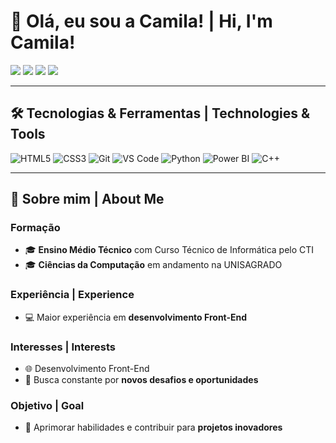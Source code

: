 # 👋 Olá, eu sou a Camila! | Hi, I'm Camila!

<a href = "https://www.linkedin.com/in/camila-pereira-raimundo" target="_blank"><img src="https://img.shields.io/badge/LinkedIn-000?style=for-the-badge&logo=linkedin&logoColor=white"></a>
<a href = "https://github.com/CamilaRaimundo" target="_blank"><img src="https://img.shields.io/badge/GitHub-000?style=for-the-badge&logo=github&logoColor=white" ></a>
<a href = "https://www.instagram.com/camispeereira" target="_blank"><img src="https://img.shields.io/badge/Instagram-000?style=for-the-badge&logo=instagram&logoColor=white"></a>
<a href = "malito:camilaapereira.r@gmail.com"><img src="https://img.shields.io/badge/-Gmail-000?style=for-the-badge&logo=gmail&logoColor=white" target="_blank"></a>
<!--
[![Portfolio](https://img.shields.io/badge/Portfolio-000?style=for-the-badge&logo=internet-explorer&logoColor=white)](https://seu-portfolio.com)
-->

---

## 🛠️ Tecnologias & Ferramentas | Technologies & Tools

![HTML5](https://img.shields.io/badge/-HTML5-000?style=for-the-badge&logo=html5)
![CSS3](https://img.shields.io/badge/-CSS3-000?style=for-the-badge&logo=css3)
![Git](https://img.shields.io/badge/-Git-000?style=for-the-badge&logo=git)
![VS Code](https://img.shields.io/badge/-VS%20Code-000?style=for-the-badge&logo=visual-studio-code)
![Python](https://img.shields.io/badge/-Python-000?style=for-the-badge&logo=python)
![Power BI](https://img.shields.io/badge/-Power%20BI-000?style=for-the-badge&logo=powerbi)
![C++](https://img.shields.io/badge/-C++-000?style=for-the-badge&logo=c++)

<!--
![Node.js](https://img.shields.io/badge/-Node.js-000?style=for-the-badge&logo=node.js)
![React](https://img.shields.io/badge/-React-000?style=for-the-badge&logo=react)
![JavaScript](https://img.shields.io/badge/-JavaScript-000?style=for-the-badge&logo=javascript)
-->

---
## 🚀 Sobre mim | About Me 

### Formação
- 🎓 **Ensino Médio Técnico** com Curso Técnico de Informática pelo CTI
- 🎓 **Ciências da Computação** em andamento na UNISAGRADO
  
### Experiência | Experience
- 💻 Maior experiência em **desenvolvimento Front-End**

### Interesses | Interests
- 🌐 Desenvolvimento Front-End
- 🚀 Busca constante por **novos desafios e oportunidades**

### Objetivo | Goal
- 🎯 Aprimorar habilidades e contribuir para **projetos inovadores**
<!--
---

## 📈 GitHub Stats

![Your GitHub stats](https://github-readme-stats.vercel.app/api?username=your-github-username&show_icons=true&theme=radical)
![Top Langs](https://github-readme-stats.vercel.app/api/top-langs/?username=your-github-username&layout=compact&theme=radical)
-->
<!--

## 🌟 Projetos em Destaque | Featured Projects

- [Projeto 1](https://github.com/your-github-username/projeto-1): Descrição breve do projeto 1
- [Projeto 2](https://github.com/your-github-username/projeto-2): Descrição breve do projeto 2
- [Projeto 3](https://github.com/your-github-username/projeto-3): Descrição breve do projeto 3

---

![Visitor Badge](https://visitor-badge.laobi.icu/badge?page_id=your-github-username.your-github-username)
-->
<!--
---

# 👋 Hi, I'm Camila!

[![LinkedIn](https://img.shields.io/badge/LinkedIn-000?style=for-the-badge&logo=linkedin&logoColor=white)](https://www.linkedin.com/in/your-linkedin-profile)
[![GitHub](https://img.shields.io/badge/GitHub-000?style=for-the-badge&logo=github&logoColor=white)](https://github.com/your-github-username)
[![Portfolio](https://img.shields.io/badge/Portfolio-000?style=for-the-badge&logo=internet-explorer&logoColor=white)](https://your-portfolio.com)

## 🚀 About Me

### Education
- 🎓 **High School** with a Technical Course in Computer Science from CTI
- 🎓 **Computer Science** in progress at UNISAGRADO

### Experience
- 💻 Extensive experience in **Front-End development**

### Interests
- 🌐 Front-End development
- 🚀 Continuously seeking **new challenges and opportunities**

### Goal
- 🎯 Improve skills and contribute to **innovative projects**
-->


<!---
- 🔭 I’m currently working on ...
- 🌱 I’m currently learning ...
- 👯 I’m looking to collaborate on ...
- 🤔 I’m looking for help with ...
- 💬 Ask me about ...
- 📫 How to reach me: ...
- 😄 Pronouns: ...
- ⚡ Fun fact: ...
-->

